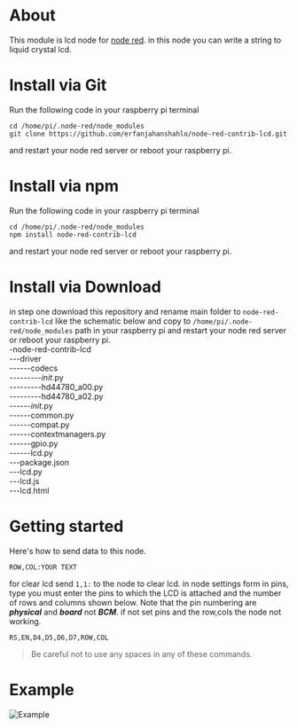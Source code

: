 # About
This module is lcd node for [node red](https://nodered.org/). in this node you can write a string to liquid crystal lcd.
# Install via Git
Run the following code in your raspberry pi terminal
```
cd /home/pi/.node-red/node_modules
git clone https://github.com/erfanjahanshahlo/node-red-contrib-lcd.git
```
and restart your node red server or reboot your raspberry pi.
# Install via npm
Run the following code in your raspberry pi terminal
```
cd /home/pi/.node-red/node_modules
npm install node-red-contrib-lcd
```
and restart your node red server or reboot your raspberry pi.
# Install via Download
in step one download this repository and rename main folder to ```node-red-contrib-lcd``` like the schematic below and copy to ```/home/pi/.node-red/node_modules``` path in your raspberry pi and restart your node red server or reboot your raspberry pi.
<br/>
-node-red-contrib-lcd<br/>
---driver<br/>
------codecs<br/>
---------_init_.py<br/>
---------hd44780_a00.py<br/>
---------hd44780_a02.py<br/>
------_init_.py<br/>
------common.py<br/>
------compat.py<br/>
------contextmanagers.py<br/>
------gpio.py<br/>
------lcd.py<br/>
---package.json<br/>
---lcd.py<br/>
---lcd.js<br/>
---lcd.html<br/>
# Getting started
Here's how to send data to this node.
```
ROW,COL:YOUR TEXT
```
for clear lcd send ```1,1:``` to the node to clear lcd.
in node settings form in pins, type you must enter the pins to which the LCD is attached and the number of rows and columns shown below. Note that the pin numbering are ***physical*** and ***board*** not ***BCM***. if not set pins and the row,cols the node not working.
```
RS,EN,D4,D5,D6,D7,ROW,COL
```
> Be careful not to use any spaces in any of these commands.
# Example
![Example](http://s6.picofile.com/file/8383964726/example_node.png)
